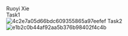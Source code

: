 Ruoyi Xie  
Task1  
![4c2e7a05d66bdc609355865a97eefef](https://github.com/xieruoyi/ECE444-F2023-Assignment1/assets/105222584/dba8fe83-c801-4663-ac44-1fbad41b7b75)
Task2  
![e1b2c0b44af92aa5b376b98402f4c4b](https://github.com/xieruoyi/ECE444-F2023-Assignment1/assets/105222584/d7bd695a-d716-468c-93b5-6911693f0027)

